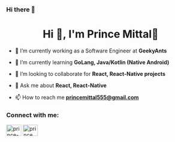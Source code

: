 ### Hi there 👋

<!--
**Prince-Mittal/Prince-Mittal** is a ✨ _special_ ✨ repository because its `README.md` (this file) appears on your GitHub profile.
-->
<h1 align="center">Hi 👋, I'm Prince Mittal🚀</h1>

- 🔭 I’m currently working as a Software Engineer at **GeekyAnts**

- 🌱 I’m currently learning **GoLang, Java/Kotlin (Native Android)**

- 👯 I’m looking to collaborate for **React, React-Native projects**

- 💬 Ask me about **React, React-Native**

- 📫 How to reach me **princemittal555@gmail.com**

<h3 align="left">Connect with me:</h3>
<p align="left">
<a href="https://www.linkedin.com/in/prince-m26/" target="blank"><img align="center" src="https://raw.githubusercontent.com/rahuldkjain/github-profile-readme-generator/master/src/images/icons/Social/linked-in-alt.svg" alt="prince-m26" height="30" width="40" /></a>
<a href="https://www.instagram.com/prince._.mittal/" target="blank"><img align="center" src="https://raw.githubusercontent.com/rahuldkjain/github-profile-readme-generator/master/src/images/icons/Social/instagram.svg" alt="prince._.mittal" height="30" width="40" /></a>
</p>
